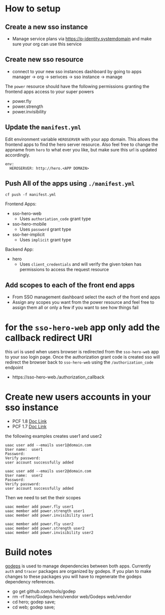 
# How to setup
## Create a new sso instance 

- Manage service plans via https://p-identity.systemdomain and make sure your org can use this service 

## Create new sso resource 

- connect to your new sso instances dashboard by going to apps manager -> org -> serivces -> sso instance -> manage

The `power` resource should have the following permissions granting the frontend apps access to your super powers

- power.fly 
- power.strength 
- power.invisibility

## Update the `manifest.yml`

Edit environment variable `HEROSERVER` with your app domain.  This allows the frontend apps to find the hero server resource.  Also feel free to change the appname from `hero` to what ever you like, but make sure this url is updated accordingly.

```
env:
  HEROSERVER: http://hero.<APP DOMAIN>
```

## Push All of the apps using `./manifest.yml`

```
cf push -f manifest.yml
```

Frontend Apps: 
- sso-hero-web 
  - Uses `authoriation_code` grant type
- sso-hero-mobile 
  - Uses `password` grant type
- sso-her-implicit 
  - Uses `implicit` grant type
  
Backend App:
- hero 
  - Uses `client_credentials` and will verify the given token has permissions to access the request resource

## Add scopes to each of the front end apps

- From SSO management dashboard select the each of the front end apps
- Assign any scopes you want from the power resource and feel free to assign them all or only a few if you want to see how things fail

# for the `sso-hero-web` app only add the callback redirect URI

this uri is used when users browser is redirected from the `sso-hero-web` app to your sso login page.  Once the authorization grant code is created sso will redirect the browser back to `sso-hero-web` using the `/authorization_code` endpoint

- https://sso-hero-web.<app domain>/authorization_callback

# Create new users accounts in your sso instance
- PCF 1.8 [Doc Link](http://docs.pivotal.io/p-identity/1-8/configure-apps/index.html#admin)
- PCF 1.7 [Doc Link](http://docs.pivotal.io/p-identity/1-7/configure-id-providers.html#add-to-int)

the following examples creates user1 and user2

```
uaac user add --emails user1@domain.com
User name:  user1
Password:  
Verify password:  
user account successfully added

uaac user add --emails user2@domain.com
User name:  user2
Password:  
Verify password:  
user account successfully added
```

Then we need to set the their scopes 

```
uaac member add power.fly user1
uaac member add power.strength user1
uaac member add power.invisibility user1

uaac member add power.fly user2
uaac member add power.strength user2
uaac member add power.invisibility user2
```


# Build notes 
[godeps](https://github.com/tools/godep) is used to manage dependencies between both apps. Currently `auth` and `tracer` packages are organized by godeps.  If you plan to make changes to these packages you will have to regenerate the godeps dependency references.
- go get github.com/tools/godep
- rm -rf hero/Godeps hero/vendor web/Godeps web/vendor 
- cd hero; godep save;
- cd web; godep save;



